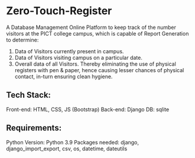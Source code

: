 # Zero-Touch-Register
A Database Management Online Platform to keep track of the number visitors at the PICT college campus, which is capable of Report Generation to determine:
1) Data of Visitors currently present in campus.
2) Data of Visitors visiting campus on a particular date.
3) Overall data of all Visitors.
Thereby eliminating the use of physical registers with pen & paper, hence causing lesser chances of physical contact, in-turn ensuring clean hygiene.

## Tech Stack:
  Front-end: HTML, CSS, JS (Bootstrap)
  Back-end: Django
  DB: sqlite

## Requirements:
  Python Version: Python 3.9
  Packages needed: django, django_import_export, csv, os, datetime, dateutils
